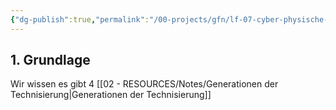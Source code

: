 ```yaml
---
{"dg-publish":true,"permalink":"/00-projects/gfn/lf-07-cyber-physische-systeme-ergaenzen/","tags":["LF07","GFN","inProgress","publish"],"noteIcon":"","updated":"2024-06-16T19:29:20.410+02:00"}
---
```


## 1. Grundlage

Wir wissen es gibt 4 [[02 - RESOURCES/Notes/Generationen der Technisierung\|Generationen der Technisierung]]